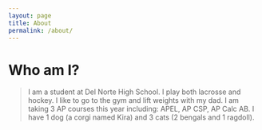 ```yaml
---
layout: page
title: About
permalink: /about/
---
```


# Who am I?

> I am a student at Del Norte High School. I play both lacrosse and hockey. I like to go to the gym and lift weights with my dad. I am taking 3 AP courses this year including: APEL, AP CSP, AP Calc AB. I have 1 dog (a corgi named Kira) and 3 cats (2 bengals and 1 ragdoll).